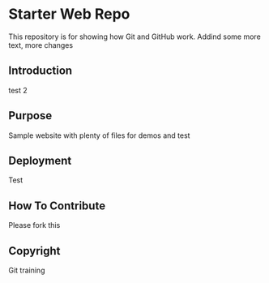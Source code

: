  # Starter Web Repo

This repository is for showing how Git and GitHub work. Addind some more text, more changes

## Introduction 

test 2

## Purpose

Sample website with plenty of files for demos and test

## Deployment

Test 

## How To Contribute

Please fork this

## Copyright

Git training